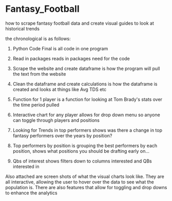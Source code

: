 # Fantasy_Football
how to scrape fantasy football data and create visual guides to look at historical trends

the chronological is as follows:


1) Python Code Final is all code in one program

2) Read in packages reads in packages need for the code

3) Scrape the website and create dataframe is how the program will pull the text from the website

4) Clean the dataframe and create calculations is how the dataframe is created and looks at things like Avg TDS etc

5) Function for 1 player is a function for looking at Tom Brady's stats over the time period pulled

6) Interactive chart for any player allows for drop down menu so anyone can toggle through players and positions

7) Looking for Trends in top performers shows was there a change in top fantasy performers over the years by position?

8) Top performers by position is grouping the best performers by each position, shows what positions you should be drafting early on...

9) Qbs of interest shows filters down to columns interested and QBs interested in

Also attached are screen shots of what the visual charts look like. They are all interactive, allowing the user to hover over the data to see what the population is. There are also features that allow for toggling and drop downs to enhance the analytics

